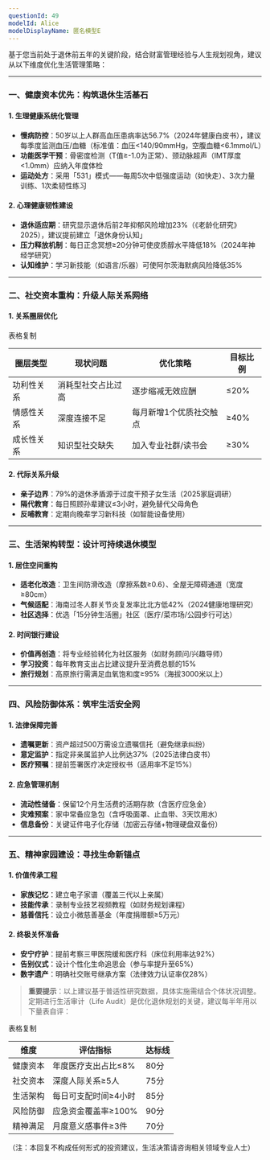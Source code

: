 ```yaml
---
questionId: 49
modelId: Alice
modelDisplayName: 匿名模型E
---
```

基于您当前处于退休前五年的关键阶段，结合财富管理经验与人生规划视角，建议从以下维度优化生活管理策略：

---

### **一、健康资本优先：构筑退休生活基石**

#### **1. 生理健康系统化管理**

- **慢病防控**：50岁以上人群高血压患病率达56.7%（2024年健康白皮书），建议每季度监测血压/血糖（标准值：血压<140/90mmHg，空腹血糖<6.1mmol/L）
- **功能医学干预**：骨密度检测（T值≥-1.0为正常）、颈动脉超声（IMT厚度<1.0mm）应纳入年度体检
- **运动处方**：采用「531」模式——每周5次中低强度运动（如快走）、3次力量训练、1次柔韧性练习

#### **2. 心理健康韧性建设**

- **退休适应期**：研究显示退休后前2年抑郁风险增加23%（《老龄化研究》2025），建议提前建立「退休身份认知」
- **压力释放机制**：每日正念冥想≥20分钟可使皮质醇水平降低18%（2024年神经学研究）
- **认知维护**：学习新技能（如语言/乐器）可使阿尔茨海默病风险降低35%

---

### **二、社交资本重构：升级人际关系网络**

#### **1. 关系圈层优化**

表格复制

|圈层类型|现状问题|优化策略|目标比例|
|---|---|---|---|
|功利性关系|消耗型社交占比过高|逐步缩减无效应酬|≤20%|
|情感性关系|深度连接不足|每月新增1个优质社交触点|≥40%|
|成长性关系|知识型社交缺失|加入专业社群/读书会|≥30%|

#### **2. 代际关系升级**

- **亲子边界**：79%的退休矛盾源于过度干预子女生活（2025家庭调研）
- **隔代教育**：每日照顾孙辈建议≤3小时，避免替代父母角色
- **反哺教育**：定期向晚辈学习新科技（如智能设备使用）

---

### **三、生活架构转型：设计可持续退休模型**

#### **1. 居住空间重构**

- **适老化改造**：卫生间防滑改造（摩擦系数≥0.6）、全屋无障碍通道（宽度≥80cm）
- **气候适配**：海南过冬人群关节炎复发率比北方低42%（2024健康地理研究）
- **社区选择**：优选「15分钟生活圈」社区（医疗/菜市场/公园步行可达）

#### **2. 时间银行建设**

- **价值再创造**：将专业经验转化为社区服务（如财务顾问/兴趣导师）
- **学习投资**：每年教育支出占比建议提升至消费总额的15%
- **旅行规划**：高原旅行需满足血氧饱和度≥95%（海拔3000米以上）

---

### **四、风险防御体系：筑牢生活安全网**

#### **1. 法律保障完善**

- **遗嘱更新**：资产超过500万需设立遗嘱信托（避免继承纠纷）
- **意定监护**：指定非亲属监护人比例达37%（2025法律白皮书）
- **医疗预嘱**：提前签署医疗决定授权书（适用率不足15%）

#### **2. 应急管理机制**

- **流动性储备**：保留12个月生活费的活期存款（含医疗应急金）
- **灾难预案**：家中常备应急包（含呼吸面罩、止血带、3天饮用水）
- **信息备份**：关键证件电子化存储（加密云存储+物理硬盘双备份）

---

### **五、精神家园建设：寻找生命新锚点**

#### **1. 价值传承工程**

- **家族记忆**：建立电子家谱（覆盖三代以上亲属）
- **技能传承**：录制专业技艺视频教程（如财务规划课程）
- **慈善信托**：设立小微慈善基金（年度捐赠额≥5万元）

#### **2. 终极关怀准备**

- **安宁疗护**：提前考察三甲医院缓和医疗科（床位利用率达92%）
- **告别仪式**：设计个性化生命追思会（参与率提升至65%）
- **数字遗产**：明确社交账号继承方案（法律效力认证率仅28%）

> **重要提示**：以上建议基于普适性研究数据，具体实施需结合个体状况调整。定期进行生活审计（Life Audit）是优化退休规划的关键，建议每半年用以下量表自评：

表格复制

|维度|评估指标|达标线|
|---|---|---|
|健康资本|年度医疗支出占比≤8%|80分|
|社交资本|深度人际关系≥5人|75分|
|生活架构|每日可支配时间≥4小时|85分|
|风险防御|应急资金覆盖率≥100%|90分|
|精神满足|月度意义感事件≥3件|70分|

（注：本回复不构成任何形式的投资建议，生活决策请咨询相关领域专业人士）